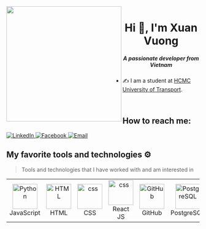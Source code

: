 
<img align="left" width="300" src="https://github.githubassets.com/images/modules/profile/profile-first-repo.svg">
<h1 align="center">Hi 👋, I'm Xuan Vuong</h1>
<p align="center">
  <h5 align="center">A passionate developer from Vietnam</h5>
</p>
<p align="center">
  
-  ✍ I am a student at [HCMC University of Transport](https://www.facebook.com/TruongDHGiaothongvantaiTPHCM).
  
</p>
<br />

## How to reach me:

  <a href="https://www.linkedin.com/in/louisvuong" target="_blank" >
      <img src="https://img.shields.io/badge/Linkedin-%231DA1F2.svg?style=for-the-badge&logo=Linkedin&logoColor=white" alt="LinkedIn">
  </a>
  <a href="https://www.facebook.com/Lou1sVuong" target="_blank">
      <img src="https://img.shields.io/badge/Facebook-1877F2?style=for-the-badge&logo=facebook&logoColor=white" alt="Facebook">
  </a>
  <a href="mailto:xuannvuongg@gmail.com" target="_blank">
      <img src="https://img.shields.io/badge/Email-D14836?style=for-the-badge&logo=gmail&logoColor=white" alt="Email">
  </a>



## My favorite tools and technologies ⚙️

> Tools and technologies that I have worked with and am interested in

<table>
<tr>
    <td align="center" width="96">
        <img src="https://techstack-generator.vercel.app/js-icon.svg" alt="Python" width="65" height="65" />
      <br>JavaScript
    </td>
    <td align="center"  width="96">
        <img src="https://skillicons.dev/icons?i=html" width="65" height="65" alt="HTML" />
      <br>HTML
    </td>
   <td align="center" width="96">
        <img src="https://skillicons.dev/icons?i=css" width="65" height="65" alt="css" />
      <br>CSS
    </td>
  <td align="center" width="96">
        <img src="https://techstack-generator.vercel.app/react-icon.svg" width="65" height="65" alt="css" />
      <br>React JS
    </td>
  <td align="center" width="96">
        <img src="https://techstack-generator.vercel.app/github-icon.svg" width="65" height="65" alt="GitHub" />
      <br>GitHub 
    </td>
  </td>
        <td align="center" width="96">
        <img src="https://skillicons.dev/icons?i=postgres" width="65" height="65" alt="PostgreSQL" />
      <br>PostgreSQL
    </td>

  </td>
  <td align="center" width="96">
        <img src="https://skillicons.dev/icons?i=linux" width="65" height="65" alt="Linux" />
      <br>Linux
    </td>
  </td>
	<td align="center" width="96">
        <img src="https://techstack-generator.vercel.app/docker-icon.svg" width="65" height="65" alt="photoshop" />
      <br>Docker
    </td>
    <td align="center" width="96">
        <img src="https://skillicons.dev/icons?i=ps" width="65" height="65" alt="photoshop" />
      <br>PS
    </td>
  
</table>
